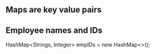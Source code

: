 ## Maps are key value pairs
## Employee names and IDs

HashMap<Strings, Integer> empIDs = new HashMap<>();
